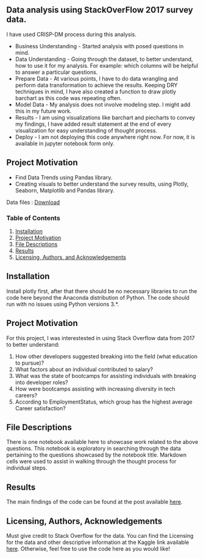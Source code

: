 
## Data analysis using StackOverFlow 2017 survey data. 
I have used CRISP-DM process during this analysis. 
- Business Understanding - Started analysis with posed questions in mind.
- Data Understanding - Going through the dataset, to better understand, how to use it for my analysis. For example: which columns will be helpful to answer a particular questions.
- Prepare Data - At various points, I have to do data wrangling and perform data transformation to achieve the results. Keeping DRY techniques in mind, I have also created a function to draw plotly barchart as this code was repeating often.
- Model Data - My analysis does not involve modeling step. I might add this in my future work.
- Results - I am using visualizations like barchart and piecharts to convey my findings, I have added result statement at the end of every visualization for easy understanding of thought process.
- Deploy - I am not deploying this code anywhere right now. For now, it is available in jupyter notebook form only.




## Project Motivation <a name="Project Motivation"></a>
- Find Data Trends using Pandas library.
- Creating visuals to better understand the survey results, using Plotly, Seaborn, Matplotlib and Pandas library.

 
Data files : [Download](https://www.kaggle.com/stackoverflow/so-survey-2017#survey_results_public.csv)

### Table of Contents

1. [Installation](#installation)
2. [Project Motivation](#motivation)
3. [File Descriptions](#files)
4. [Results](#results)
5. [Licensing, Authors, and Acknowledgements](#licensing) 
<!--3. [File Descriptions](#files)
4. [Results](#results) -->

## Installation <a name="installation"></a>

Install plotly first, after that there should be no necessary libraries to run the code here beyond the Anaconda distribution of Python.  The code should run with no issues using Python versions 3.*.

## Project Motivation<a name="motivation"></a>

For this project, I was interestested in using Stack Overflow data from 2017 to better understand:

1. How other developers suggested breaking into the field (what education to pursue)?
2. What factors about an individual contributed to salary?
3. What was the state of bootcamps for assisting individuals with breaking into developer roles?
4. How were bootcamps assisting with increasing diversity in tech careers?
5. According to EmploymentStatus, which group has the highest average Career satisfaction?


## File Descriptions <a name="files"></a>

There is one notebook available here to showcase work related to the above questions.  This notebook is exploratory in searching through the data pertaining to the questions showcased by the notebook title.  Markdown cells were used to assist in walking through the thought process for individual steps.  



## Results<a name="results"></a>

The main findings of the code can be found at the post available [here]().

## Licensing, Authors, Acknowledgements<a name="licensing"></a>

Must give credit to Stack Overflow for the data.  You can find the Licensing for the data and other descriptive information at the Kaggle link available [here](https://www.kaggle.com/stackoverflow/so-survey-2017/data).  Otherwise, feel free to use the code here as you would like! 
